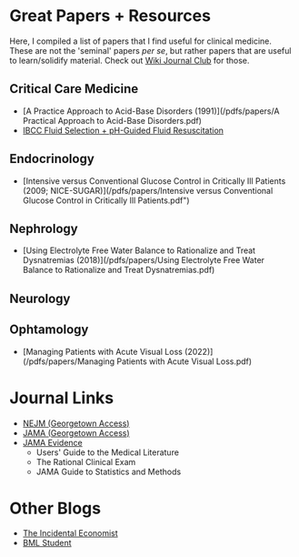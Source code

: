 # Great Papers + Resources

Here, I compiled a list of papers that I find useful for clinical medicine. These are not the 'seminal' papers *per se*, but rather papers that are useful to learn/solidify material. Check out [Wiki Journal Club](https://www.wikijournalclub.org/wiki/Main_Page) for those. 

## Critical Care Medicine

- [A Practice Approach to Acid-Base Disorders (1991)](/pdfs/papers/A Practical Approach to Acid-Base Disorders.pdf)
- [IBCC Fluid Selection + pH-Guided Fluid Resuscitation](https://emcrit.org/ibcc/fluid/)

## Endocrinology

- [Intensive versus Conventional Glucose Control in Critically Ill Patients (2009; NICE-SUGAR)](/pdfs/papers/Intensive versus Conventional Glucose Control in Critically Ill Patients.pdf")

## Nephrology

- [Using Electrolyte Free Water Balance to Rationalize and Treat Dysnatremias (2018)](/pdfs/papers/Using Electrolyte Free Water Balance to Rationalize and Treat Dysnatremias.pdf)

## Neurology

## Ophtamology

- [Managing Patients with Acute Visual Loss (2022)](/pdfs/papers/Managing Patients with Acute Visual Loss.pdf)
	
# Journal Links

- [NEJM (Georgetown Access)](https://www-nejm-org.proxy.library.georgetown.edu/)
- [JAMA (Georgetown Access)](https://dml.tdnetdiscover.com/logging/outgoing?url=https%3A%2F%2Fgo.openathens.net%2Fredirector%2Fgeorgetown.edu%3Furl%3Dhttps%253A%252F%252Fjamanetwork.com%252Fjournals%252Fjama&key=150b69dc-4e3a-4f96-a392-67a5a9669f49)
- [JAMA Evidence](https://go.openathens.net/redirector/georgetown.edu?url=http%3A%2F%2Fjamaevidence.mhmedical.com)
	- Users' Guide to the Medical Literature
	- The Rational Clinical Exam
	- JAMA Guide to Statistics and Methods

# Other Blogs

- [The Incidental Economist](https://theincidentaleconomist.com/wordpress/)
- [BML Student](https://www.bmj.com/student)